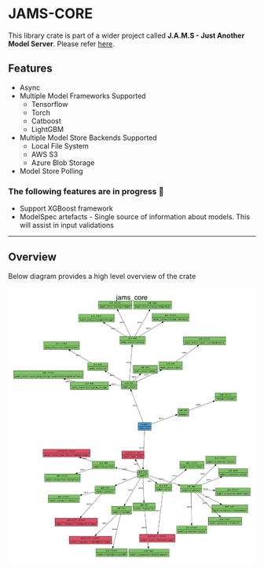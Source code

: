 # JAMS-CORE
This library crate is part of a wider project called **J.A.M.S - Just Another Model Server**. Please refer [here](https://github.com/gagansingh894/jams-rs).

## Features

- Async
- Multiple Model Frameworks Supported
    - Tensorflow
    - Torch
    - Catboost
    - LightGBM
- Multiple Model Store Backends Supported
    - Local File System
    - AWS S3
    - Azure Blob Storage
- Model Store Polling

### The following features are in progress 🚧
- Support XGBoost framework
- ModelSpec artefacts - Single source of information about models. This will assist in input validations
---


## Overview

Below diagram provides a high level overview of the crate

![Alt text](https://github.com/gagansingh894/jams-rs/blob/main/jams-core/overview.png?raw=true)